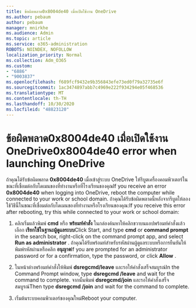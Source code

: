```yaml
---
title: ข้อผิดพลาด0x8004de40 เมื่อเปิดใช้งาน OneDrive
ms.author: pebaum
author: pebaum
manager: mnirkhe
ms.audience: Admin
ms.topic: article
ms.service: o365-administration
ROBOTS: NOINDEX, NOFOLLOW
localization_priority: Normal
ms.collection: Adm_O365
ms.custom:
- "6886"
- "9003837"
ms.openlocfilehash: f689fcf9432e9b356843efe73ed0f79a32735e6f
ms.sourcegitcommit: 1ac3474897abb7c4969e222f934294e05f468536
ms.translationtype: MT
ms.contentlocale: th-TH
ms.lasthandoff: 10/30/2020
ms.locfileid: "48823120"
---
```

# <a name="0x8004de40-error-when-launching-onedrive"></a><span data-ttu-id="b32d3-102">ข้อผิดพลาด0x8004de40 เมื่อเปิดใช้งาน OneDrive</span><span class="sxs-lookup"><span data-stu-id="b32d3-102">0x8004de40 error when launching OneDrive</span></span>

<span data-ttu-id="b32d3-103">ถ้าคุณได้รับข้อผิดพลาด **0x8004de40** เมื่อเข้าสู่ระบบ OneDrive ให้รีบูตเครื่องคอมพิวเตอร์ในขณะที่เชื่อมต่อกับโดเมนของที่ทำงานหรือที่โรงเรียนของคุณ</span><span class="sxs-lookup"><span data-stu-id="b32d3-103">If you receive an error **0x8004de40** when  logging into OneDrive, reboot the computer while connected to your work or school domain.</span></span> <span data-ttu-id="b32d3-104">ถ้าคุณได้รับข้อผิดพลาดนี้หลังจากรีบูตให้ลองใช้วิธีนี้ในขณะที่เชื่อมต่อกับโดเมนของที่ทำงานหรือโรงเรียนของคุณ:</span><span class="sxs-lookup"><span data-stu-id="b32d3-104">If you receive this error after rebooting, try this while connected to your work or school domain:</span></span>

1. <span data-ttu-id="b32d3-105">คลิกเริ่มแล้วพิมพ์ **cmd** หรือ **พร้อมท์คำสั่ง** ในกล่องค้นหาให้คลิกขวาบนแอปพร้อมท์คำสั่งแล้วเลือก **เรียกใช้ในฐานะผู้ดูแลระบบ**</span><span class="sxs-lookup"><span data-stu-id="b32d3-105">Click Start, and type **cmd** or **command prompt**  in the search  box, right-click on the command prompt app, and select  **Run as administrator** .</span></span> <span data-ttu-id="b32d3-106">ถ้าคุณได้รับพร้อมท์สำหรับรหัสผ่านผู้ดูแลระบบหรือการยืนยันให้พิมพ์รหัสผ่านหรือคลิก **อนุญาต**</span><span class="sxs-lookup"><span data-stu-id="b32d3-106">If you are prompted for an administrator password or for a confirmation, type the password, or click **Allow** .</span></span>  

2. <span data-ttu-id="b32d3-107">ในหน้าต่างพร้อมท์คำสั่งให้พิมพ์ **dsregcmd/leave**  และรอให้คำสั่งเสร็จสมบูรณ์</span><span class="sxs-lookup"><span data-stu-id="b32d3-107">In the Command Prompt window, type **dsregcmd /leave**  and wait for the command to complete.</span></span> <span data-ttu-id="b32d3-108">จากนั้นพิมพ์ **dsregcmd/join** และรอให้คำสั่งเสร็จสมบูรณ์</span><span class="sxs-lookup"><span data-stu-id="b32d3-108">Then type **dsregcmd /join** and wait for the command to complete.</span></span>
3. <span data-ttu-id="b32d3-109">เริ่มต้นระบบคอมพิวเตอร์ของคุณใหม่</span><span class="sxs-lookup"><span data-stu-id="b32d3-109">Reboot your computer.</span></span>
